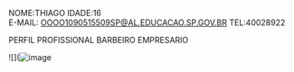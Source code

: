 NOME:THIAGO    IDADE:16        
E-MAIL: OOOO1090515509SP@AL.EDUCACAO.SP.GOV.BR
TEL:40028922

PERFIL PROFISSIONAL
BARBEIRO
EMPRESARIO

![](![image](https://github.com/Thiag0777/Thiag0777/assets/172391976/78f5936e-a152-4708-8bfc-cf9261260869)
